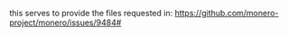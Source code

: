 this serves to provide the files requested in:
https://github.com/monero-project/monero/issues/9484#
